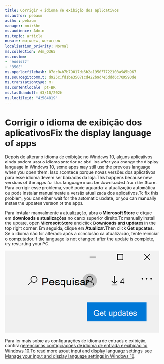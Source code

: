 ```yaml
---
title: Corrigir o idioma de exibição dos aplicativos
ms.author: pebaum
author: pebaum
manager: mnirkhe
ms.audience: Admin
ms.topic: article
ROBOTS: NOINDEX, NOFOLLOW
localization_priority: Normal
ms.collection: Adm_O365
ms.custom:
- "9001477"
- "3508"
ms.openlocfilehash: 07dc04b7b79017da6b2a195077722108a945b967
ms.sourcegitcommit: d925c1fd1be35071cd422b9d7e5ddd6c700590de
ms.translationtype: MT
ms.contentlocale: pt-BR
ms.lasthandoff: 03/10/2020
ms.locfileid: "42584819"
---
```

# <a name="fix-the-display-language-of-apps"></a><span data-ttu-id="e61e6-102">Corrigir o idioma de exibição dos aplicativos</span><span class="sxs-lookup"><span data-stu-id="e61e6-102">Fix the display language of apps</span></span>

<span data-ttu-id="e61e6-103">Depois de alterar o idioma de exibição no Windows 10, alguns aplicativos ainda podem usar o idioma anterior ao abri-los.</span><span class="sxs-lookup"><span data-stu-id="e61e6-103">After you change the display language in Windows 10, some apps may still use the previous language when you open them.</span></span> <span data-ttu-id="e61e6-104">Isso acontece porque novas versões dos aplicativos para esse idioma devem ser baixadas da loja.</span><span class="sxs-lookup"><span data-stu-id="e61e6-104">This happens because new versions of the apps for that language must be downloaded from the Store.</span></span> <span data-ttu-id="e61e6-105">Para corrigir esse problema, você pode aguardar a atualização automática ou pode instalar manualmente a versão atualizada dos aplicativos.</span><span class="sxs-lookup"><span data-stu-id="e61e6-105">To fix this problem, you can either wait for the automatic update, or you can manually install the updated version of the apps.</span></span>

<span data-ttu-id="e61e6-106">Para instalar manualmente a atualização, abra o **Microsoft Store** e clique em **downloads e atualizações** no canto superior direito.</span><span class="sxs-lookup"><span data-stu-id="e61e6-106">To manually install the update, open **Microsoft Store** and click **Downloads and updates** in the top right corner.</span></span> <span data-ttu-id="e61e6-107">Em seguida, clique em **Atualizar.**</span><span class="sxs-lookup"><span data-stu-id="e61e6-107">Then click **Get updates**.</span></span> <span data-ttu-id="e61e6-108">Se o idioma não for alterado após a conclusão da atualização, tente reiniciar o computador.</span><span class="sxs-lookup"><span data-stu-id="e61e6-108">If the language is not changed after the update is complete, try restarting your PC.</span></span>

![Obter atualizações.](media/get-updates.png)

<span data-ttu-id="e61e6-110">Para ler mais sobre as configurações de idioma de entrada e exibição, confira [gerenciar as configurações de idioma de entrada e exibição no Windows 10](https://support.microsoft.com/help/4027670/windows-10-add-and-switch-input-and-display-language-preferences).</span><span class="sxs-lookup"><span data-stu-id="e61e6-110">To read more about input and display language settings, see [Manage your input and display language settings in Windows 10](https://support.microsoft.com/help/4027670/windows-10-add-and-switch-input-and-display-language-preferences).</span></span>
